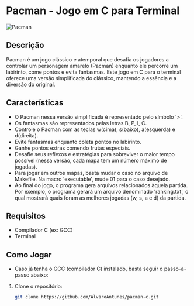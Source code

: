 # Pacman - Jogo em C para Terminal

![Pacman](https://veja.abril.com.br/wp-content/uploads/2016/05/pac-man-original.png)

## Descrição

Pacman é um jogo clássico e atemporal que desafia os jogadores a controlar um personagem amarelo (Pacman) enquanto ele percorre um labirinto, come pontos e evita fantasmas. Este jogo em C para o terminal oferece uma versão simplificada do clássico, mantendo a essência e a diversão do original.

## Características

- O Pacman nessa versão simplificada é representado pelo símbolo '>'.
- Os fantasmas são representados pelas letras B, P, I, C.
- Controle o Pacman com as teclas w(cima), s(baixo), a(esquerda) e d(direita).
- Evite fantasmas enquanto coleta pontos no labirinto.
- Ganhe pontos extras comendo frutas especiais.
- Desafie seus reflexos e estratégias para sobreviver o maior tempo possível (nessa versão, cada mapa tem um número máximo de jogadas).
- Para jogar em outros mapas, basta mudar o caso no arquivo de Makefile. Na macro 'executable', mude 01 para o caso desejado.
- Ao final do jogo, o programa gera arquivos relacionados àquela partida. Por exemplo, o programa gerará um arquivo denominado 'ranking.txt', o qual mostrará quais foram as melhores jogadas (w, s, a e d) da partida.

## Requisitos

- Compilador C (ex: GCC)
- Terminal

## Como Jogar

- Caso já tenha o GCC (compilador C) instalado, basta seguir o passo-a-passo abaixo:

1. Clone o repositório:
   ```bash
   git clone https://github.com/AlvaroAntunes/pacman-c.git